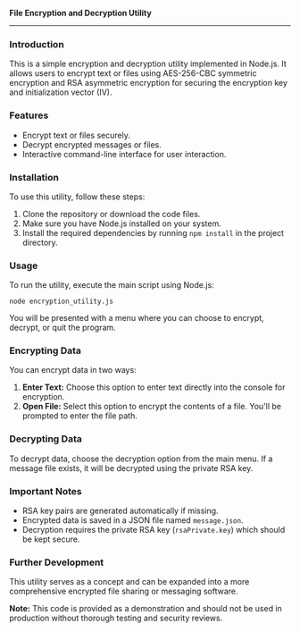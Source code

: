 **File Encryption and Decryption Utility**

---

### Introduction

This is a simple encryption and decryption utility implemented in Node.js. It allows users to encrypt text or files using AES-256-CBC symmetric encryption and RSA asymmetric encryption for securing the encryption key and initialization vector (IV). 

### Features

- Encrypt text or files securely.
- Decrypt encrypted messages or files.
- Interactive command-line interface for user interaction.

### Installation

To use this utility, follow these steps:

1. Clone the repository or download the code files.
2. Make sure you have Node.js installed on your system.
3. Install the required dependencies by running `npm install` in the project directory.

### Usage

To run the utility, execute the main script using Node.js:

```
node encryption_utility.js
```

You will be presented with a menu where you can choose to encrypt, decrypt, or quit the program.

### Encrypting Data

You can encrypt data in two ways:

1. **Enter Text:** Choose this option to enter text directly into the console for encryption.
2. **Open File:** Select this option to encrypt the contents of a file. You'll be prompted to enter the file path.

### Decrypting Data

To decrypt data, choose the decryption option from the main menu. If a message file exists, it will be decrypted using the private RSA key.

### Important Notes

- RSA key pairs are generated automatically if missing.
- Encrypted data is saved in a JSON file named `message.json`.
- Decryption requires the private RSA key (`rsaPrivate.key`) which should be kept secure.

### Further Development

This utility serves as a concept and can be expanded into a more comprehensive encrypted file sharing or messaging software.

**Note:** This code is provided as a demonstration and should not be used in production without thorough testing and security reviews.